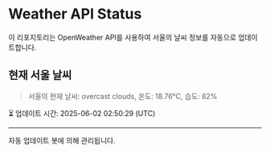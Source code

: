 
# Weather API Status

이 리포지토리는 OpenWeather API를 사용하여 서울의 날씨 정보를 자동으로 업데이트합니다.

## 현재 서울 날씨
> 서울의 현재 날씨: overcast clouds, 온도: 18.76°C, 습도: 82%

⏳ 업데이트 시간: 2025-06-02 02:50:29 (UTC)

---
자동 업데이트 봇에 의해 관리됩니다.
